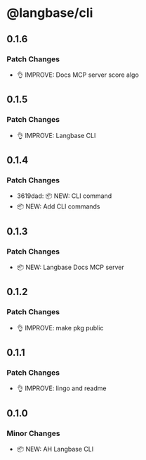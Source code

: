 # @langbase/cli

## 0.1.6

### Patch Changes

- 👌 IMPROVE: Docs MCP server score algo

## 0.1.5

### Patch Changes

- 👌 IMPROVE: Langbase CLI

## 0.1.4

### Patch Changes

- 3619dad: 📦 NEW: CLI command
- 📦 NEW: Add CLI commands

## 0.1.3

### Patch Changes

- 📦 NEW: Langbase Docs MCP server

## 0.1.2

### Patch Changes

- 👌 IMPROVE: make pkg public

## 0.1.1

### Patch Changes

- 👌 IMPROVE: lingo and readme

## 0.1.0

### Minor Changes

- 📦 NEW: AH Langbase CLI
